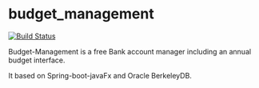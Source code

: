 # budget_management

[![Build Status](https://travis-ci.org/svendeville/budget_management.svg?branch=master)](https://travis-ci.org/svendeville/budget_management)

Budget-Management is a free Bank account manager including an annual budget interface.

It based on Spring-boot-javaFx and Oracle BerkeleyDB.
